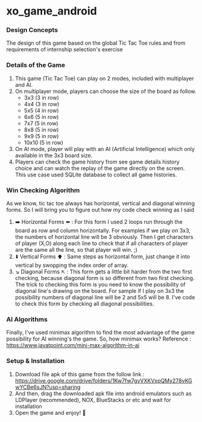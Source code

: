 # xo_game_android

### Design Concepts
The design of this game based on the global Tic Tac Toe rules and from requirements of internship selection's exercise

### Details of the Game
1. This game (Tic Tac Toe) can play on 2 modes, included with multiplayer and AI.
2. On multiplayer mode, players can choose the size of the board as follow.
   - 3x3 (3 in row)
   - 4x4 (3 in row)
   - 5x5 (4 in row)
   - 6x6 (5 in row)
   - 7x7 (5 in row)
   - 8x8 (5 in row)
   - 9x9 (5 in row)
   - 10x10 (5 in row)
3. On AI mode, player will play with an AI (Artificial Intelligence) which only available in the 3x3 board size.
4. Players can check the game history from see game details history choice and can watch the replay of the game directly on the screen. This use case used SQLite database to collect all game histories.

### Win Checking Algorithm
As we know, tic tac toe always has horizontal, vertical and diagonal winning forms. So I will bring you to figure out how my code check winning as I said
1. :arrow_right: Horizontal Forms :arrow_left: : For this form I used 2 loops run through the board as row and column horizontally. For examples if we play on 3x3, the numbers of horizontal line will be 3 obviously. Then I get characters of player (X,O) along each line to check that if all characters of player are the same all the line, so that player will win. ;)
2. :arrow_down: Vertical Forms :arrow_up: : Same steps as horizontal form, just change it into vertical by swopping the index order of array.
3. :arrow_lower_right: Diagonal Forms :arrow_upper_left: : This form gets a little bit harder from the two first checking, because diagonal form is so different from two first checking. The trick to checking this form is you need to know the possibility of diagonal line's drawing on the board. For sample if I play on 3x3 the possibility numbers of diagonal line will be 2 and 5x5 will be 8. I've code to check this form by checking all diagonal possibilities.

### AI Algorithms
Finally, I've used minimax algorithm to find the most advantage of the game possibility for AI winning's the game. So, how minimax works?
Reference : https://www.javatpoint.com/mini-max-algorithm-in-ai

### Setup & Installation
1. Download file apk of this game from the follow link : https://drive.google.com/drive/folders/1Kw7fw7gvVXKVxpQMy278vKGwYCBe6sJN?usp=sharing
2. And then, drag the downloaded apk file into android emulators such as LDPlayer (recommended), NOX, BlueStacks or etc and wait for installation
3. Open the game and enjoy! 🤗

